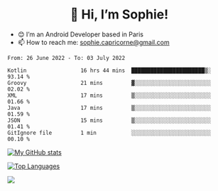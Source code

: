 <h1 align="center"> 👋 Hi, I’m Sophie! </h1>  

- 😊 I’m an Android Developer based in Paris
- 📫 How to reach me: sophie.capricorne@gmail.com


<!--START_SECTION:waka-->

```text
From: 26 June 2022 - To: 03 July 2022

Kotlin                 16 hrs 44 mins  ███████████████████████▒░   93.14 %
Groovy                 21 mins         ▓░░░░░░░░░░░░░░░░░░░░░░░░   02.02 %
XML                    17 mins         ▒░░░░░░░░░░░░░░░░░░░░░░░░   01.66 %
Java                   17 mins         ▒░░░░░░░░░░░░░░░░░░░░░░░░   01.59 %
JSON                   15 mins         ▒░░░░░░░░░░░░░░░░░░░░░░░░   01.41 %
GitIgnore file         1 min           ░░░░░░░░░░░░░░░░░░░░░░░░░   00.10 %
```

<!--END_SECTION:waka-->

[![My GitHub stats](https://github-readme-stats.vercel.app/api?username=sophicapri&show_icons=true&theme=buefy)](https://github.com/anuraghazra/github-readme-stats)

[![Top Languages](https://github-readme-stats.vercel.app/api/top-langs/?username=sophicapri&langs_count=2&layout=compact)](https://github.com/anuraghazra/github-readme-stats)

![](https://github-readme-streak-stats.herokuapp.com/?user=sophicapri)
